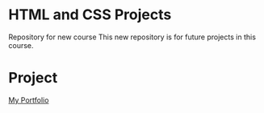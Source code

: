 # HTML and CSS Projects
 Repository for new course
This new repository is for future projects in this course.
# Project

[My Portfolio](https://github.com/DaltonJ-954/DaltonJ-954.Github.IO)















































































